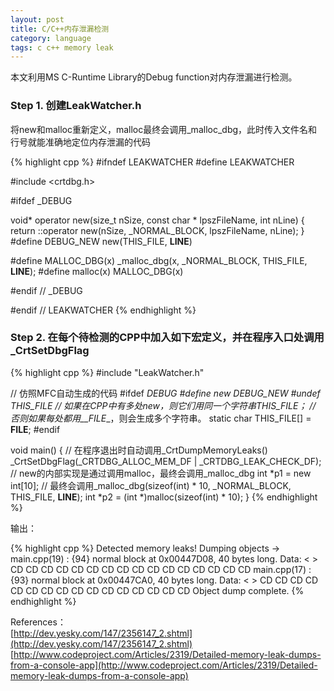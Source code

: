 ```yaml
---
layout: post
title: C/C++内存泄漏检测
category: language
tags: c c++ memory leak
---
```


本文利用MS C-Runtime Library的Debug function对内存泄漏进行检测。

### Step 1. 创建LeakWatcher.h

将new和malloc重新定义，malloc最终会调用_malloc_dbg，此时传入文件名和行号就能准确地定位内存泄漏的代码

{% highlight cpp %}
#ifndef LEAKWATCHER
#define LEAKWATCHER

#include <crtdbg.h>

#ifdef _DEBUG

void* operator new(size_t nSize, const char * lpszFileName, int nLine)
{
    return ::operator new(nSize, _NORMAL_BLOCK, lpszFileName, nLine);
}
#define DEBUG_NEW new(THIS_FILE, __LINE__)

#define MALLOC_DBG(x) _malloc_dbg(x, _NORMAL_BLOCK, THIS_FILE, __LINE__);
#define malloc(x) MALLOC_DBG(x)

#endif // _DEBUG

#endif // LEAKWATCHER
{% endhighlight %}

### Step 2. 在每个待检测的CPP中加入如下宏定义，并在程序入口处调用_CrtSetDbgFlag

{% highlight cpp %}
#include "LeakWatcher.h"

// 仿照MFC自动生成的代码
#ifdef _DEBUG
#define new DEBUG_NEW
#undef THIS_FILE
// 如果在CPP中有多处new，则它们用同一个字符串THIS_FILE；
// 否则如果每处都用__FILE__，则会生成多个字符串。
static char THIS_FILE[] = __FILE__;
#endif

void main()
{
	// 在程序退出时自动调用_CrtDumpMemoryLeaks()
	_CrtSetDbgFlag(_CRTDBG_ALLOC_MEM_DF | _CRTDBG_LEAK_CHECK_DF);
	// new的内部实现是通过调用malloc，最终会调用_malloc_dbg
	int *p1 = new int[10];
	// 最终会调用_malloc_dbg(sizeof(int) * 10, _NORMAL_BLOCK, THIS_FILE, __LINE__);
	int *p2 = (int *)malloc(sizeof(int) * 10);
}
{% endhighlight %}

输出：

{% highlight cpp %}
Detected memory leaks!
Dumping objects ->
main.cpp(19) : {94} normal block at 0x00447D08, 40 bytes long.
 Data: <                > CD CD CD CD CD CD CD CD CD CD CD CD CD CD CD CD 
main.cpp(17) : {93} normal block at 0x00447CA0, 40 bytes long.
 Data: <                > CD CD CD CD CD CD CD CD CD CD CD CD CD CD CD CD 
Object dump complete.
{% endhighlight %}

References：  
[http://dev.yesky.com/147/2356147_2.shtml](http://dev.yesky.com/147/2356147_2.shtml)  
[http://www.codeproject.com/Articles/2319/Detailed-memory-leak-dumps-from-a-console-app](http://www.codeproject.com/Articles/2319/Detailed-memory-leak-dumps-from-a-console-app)
